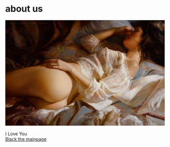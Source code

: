 <!doctype html>
<html>
	<head>
		<meta charset="utf-8">
		<title>more about us</title>
		<link type="text/css" rel="stylesheet"href="about/style.css">
	</head>
	<body>
	<div>
		<h1>about us</h1>
		<img src="photo/sexy.jpg">
		<p>
			I Love You</br>
			<a href="lounge.html">Black the mainpage</a>
		</p>
	</div>
	</body>
</html>